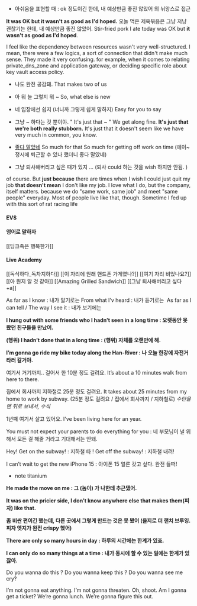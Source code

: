 - 아쉬움을 표현할 때 : ok 정도이긴 한데, 내 예상만큼 좋진 않았어 의 뉘앙스로 접근

**It was OK but it wasn't as good as I'd hoped.**
오늘 먹은 제육볶음은 그냥 저냥 괜찮기는 한데, 내 예상만큼 좋진 않았어.
Stir-fried pork I ate today was OK but **it wasn't as good as I'd hoped**.

I feel like the dependency between resources wasn't very well-structured.
I mean, there were a few logics, a sort of connection that didn't make much sense. They made it very confusing.
for example, when it comes to relating private_dns_zone and application gateway, or deciding specific role about key vault access policy.

- 나도 완전 공감돼.
That makes two of us

- 아 뭐 늘 그렇지 뭐 ~
So, what else is new 

- 네 입장에선 쉽지 (너니까 그렇게 쉽게 말하지)
Easy for you to say
  
- 그냥 ~ 하다는 것 뿐이야. " It's just that ~ "
We get along fine. **It's just that we're both really stubborn.**
It's just that it doesn't seem like we have very much in common, you know.


- [좋다 말았네](https://www.youtube.com/watch?v=jfPXSGZYvmo)
So much for that
So much for getting off work on time (에이~ 정시에 퇴근할 수 있나 했더니 좋다 말았네)

- 그냥 퇴사해버리고 싶은 때가 있지 ... (퇴사 could 하는 것을 wish 하지만 안됨. )

of course. But **just because**
there are times when I wish I could just quit my job
**that doesn't mean** I don't like my job.
I love what I do, but the company, itself matters.
because we do "same work, same job" and meet "same people" everyday.
Most of people live like that, though.
Sometime I fed up with this sort of rat racing life

#### EVS

#### 영어로 말하자
[[딩크족은 행복한가]]

#### Live Academy
[[독식하다_독차지하다]]
[[이 자리에 원래 핸드폰 가게였나?]]
[[여기 자리 비었나요?]]
[[아 뭔지 알 것 같아]]
[[Amazing Grilled Sandwich]]
[[그냥 퇴사해버리고 싶다 +a]]


As far as I know : 내가 알기로는
From what I’v heard : 내가 듣기로는 
As far as I can tell / The way I see it : 내가 보기에는


**I hung out with some friends who I hadn’t seen in a long time : 오랫동안 못 봤던 친구들을 만났어.**

**(행위) I hadn’t done that in a long time : (행위) 자체를 오랜만에 해.**

**I’m gonna go ride my bike today along the Han-River : 나 오늘 한강에 자전거 타러 갈거야.**

여기서 거기까지.. 걸어서 한 10분 정도 걸려요.
It’s about a 10 minutes walk from here to there.
 
집에서 회사까지 지하철로 25분 정도 걸려요. 
It takes about 25 minutes from my home to work by subway.
(25분 정도 걸려요 / 집에서 회사까지 / 지하철로)  *수단을 맨 뒤로 보내서, 수식*

1년째 여기서 살고 있어요.
I've been living here for an year.

You must not expect your parents to do everything for you : 네 부모님이 널 위해서 모든 걸 해줄 거라고 기대해서는 안돼.

Hey! Get on the subway! : 지하철 타 ! 
Get off the subway! : 지하철 내려!
 

I can’t wait to get the new iPhone 15 : 아이폰 15 얼른 갖고 싶다. 완전 들떠!
+ note titanium 

**He made the move on me : 그 (놈이) 가 나한테 추근댔어.** 
  

**It was on the pricier side, I don’t know anywhere else that makes them(피자) like that.** 

**좀 비싼 편이긴 했는데, 다른 곳에서 그렇게 만드는 것은 못 봤어 (을지로 더 랜치 브루잉. 피자 엣지가 완전 crispy 했어)**

  

**There are only so many hours in day : 하루의 시간에는 한계가 있죠.**

**I can only do so many things at a time : 내가 동시에 할 수 있는 일에는 한계가 있잖아.**

Do you wanna do this ? Do you wanna keep this ? Do you wanna see me cry?

I’m not gonna eat anything. I’m not gonna threaten. Oh, shoot. Am I gonna get a ticket? We’re gonna lunch. We’re gonna figure this out.